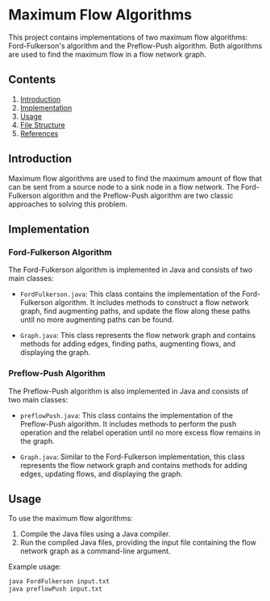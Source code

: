 # Maximum Flow Algorithms

This project contains implementations of two maximum flow algorithms: Ford-Fulkerson's algorithm and the Preflow-Push algorithm. Both algorithms are used to find the maximum flow in a flow network graph.

## Contents

1. [Introduction](#introduction)
2. [Implementation](#implementation)
3. [Usage](#usage)
4. [File Structure](#file-structure)
5. [References](#references)

## Introduction

Maximum flow algorithms are used to find the maximum amount of flow that can be sent from a source node to a sink node in a flow network. The Ford-Fulkerson algorithm and the Preflow-Push algorithm are two classic approaches to solving this problem.

## Implementation

### Ford-Fulkerson Algorithm

The Ford-Fulkerson algorithm is implemented in Java and consists of two main classes:

- `FordFulkerson.java`: This class contains the implementation of the Ford-Fulkerson algorithm. It includes methods to construct a flow network graph, find augmenting paths, and update the flow along these paths until no more augmenting paths can be found.

- `Graph.java`: This class represents the flow network graph and contains methods for adding edges, finding paths, augmenting flows, and displaying the graph.

### Preflow-Push Algorithm

The Preflow-Push algorithm is also implemented in Java and consists of two main classes:

- `preflowPush.java`: This class contains the implementation of the Preflow-Push algorithm. It includes methods to perform the push operation and the relabel operation until no more excess flow remains in the graph.

- `Graph.java`: Similar to the Ford-Fulkerson implementation, this class represents the flow network graph and contains methods for adding edges, updating flows, and displaying the graph.

## Usage

To use the maximum flow algorithms:

1. Compile the Java files using a Java compiler.
2. Run the compiled Java files, providing the input file containing the flow network graph as a command-line argument.

Example usage:

```bash
java FordFulkerson input.txt
java preflowPush input.txt
